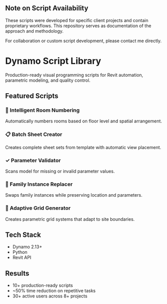 ## Note on Script Availability

These scripts were developed for specific client projects and contain proprietary 
workflows. This repository serves as documentation of the approach and methodology. 

For collaboration or custom script development, please contact me directly.

# Dynamo Script Library

Production-ready visual programming scripts for Revit automation, parametric modeling, and quality control.

## Featured Scripts

### 🔢 Intelligent Room Numbering
Automatically numbers rooms based on floor level and spatial arrangement.

### 📋 Batch Sheet Creator
Creates complete sheet sets from template with automatic view placement.

### ✓ Parameter Validator
Scans model for missing or invalid parameter values.

### 🔄 Family Instance Replacer
Swaps family instances while preserving location and parameters.

### 📐 Adaptive Grid Generator
Creates parametric grid systems that adapt to site boundaries.

## Tech Stack
- Dynamo 2.13+
- Python
- Revit API

## Results
- 10+ production-ready scripts
- ~50% time reduction on repetitive tasks
- 30+ active users across 8+ projects
